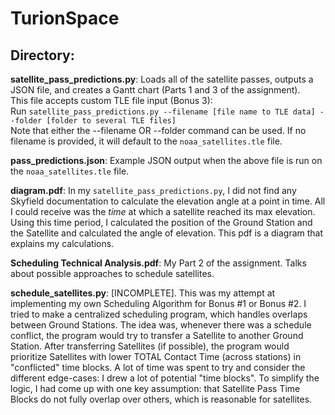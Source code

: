 # TurionSpace

## Directory:

**satellite_pass_predictions.py**: Loads all of the satellite passes, outputs a JSON file, and creates a Gantt chart (Parts 1 and 3 of the assignment). <br>
This file accepts custom TLE file input (Bonus 3):<br>
Run `satellite_pass_predictions.py --filename [file name to TLE data] --folder [folder to several TLE files]` <br>
Note that either the --filename OR --folder command can be used. If no filename is provided, it will default to the `noaa_satellites.tle` file.

**pass_predictions.json**: Example JSON output when the above file is run on the `noaa_satellites.tle` file. 

**diagram.pdf**: In my `satellite_pass_predictions.py`, I did not find any Skyfield documentation to calculate the elevation angle at a point in time. All I could receive was the *time* at which a satellite reached its max elevation. Using this time period, I calculated the position of the Ground Station and the Satellite and calculated the angle of elevation. This pdf is a diagram that explains my calculations.

**Scheduling Technical Analysis.pdf**: My Part 2 of the assignment. Talks about possible approaches to schedule satellites.

**schedule_satellites.py**: [INCOMPLETE]. This was my attempt at implementing my own Scheduling Algorithm for Bonus #1 or Bonus #2. I tried to make a centralized scheduling program, which handles overlaps between Ground Stations. The idea was, whenever there was a schedule conflict, the program would try to transfer a Satellite to another Ground Station. After transferring Satellites (if possible), the program would prioritize Satellites with lower TOTAL Contact Time (across stations) in  "conflicted" time blocks. A lot of time was spent to try and consider the different edge-cases: I drew a lot of potential "time blocks". To simplify the logic, I had come up with one key assumption: that Satellite Pass Time Blocks do not fully overlap over others, which is reasonable for satellites. 
